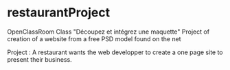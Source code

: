 # restaurantProject

OpenClassRoom Class "Découpez et intégrez une maquette"
Project of creation of a website from a free PSD model found on the net

Project : 
A restaurant wants the web developper to create a one page site to present their business. 
